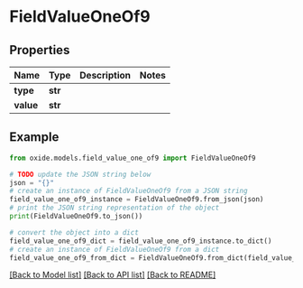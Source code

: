 # FieldValueOneOf9


## Properties

Name | Type | Description | Notes
------------ | ------------- | ------------- | -------------
**type** | **str** |  | 
**value** | **str** |  | 

## Example

```python
from oxide.models.field_value_one_of9 import FieldValueOneOf9

# TODO update the JSON string below
json = "{}"
# create an instance of FieldValueOneOf9 from a JSON string
field_value_one_of9_instance = FieldValueOneOf9.from_json(json)
# print the JSON string representation of the object
print(FieldValueOneOf9.to_json())

# convert the object into a dict
field_value_one_of9_dict = field_value_one_of9_instance.to_dict()
# create an instance of FieldValueOneOf9 from a dict
field_value_one_of9_from_dict = FieldValueOneOf9.from_dict(field_value_one_of9_dict)
```
[[Back to Model list]](../README.md#documentation-for-models) [[Back to API list]](../README.md#documentation-for-api-endpoints) [[Back to README]](../README.md)


